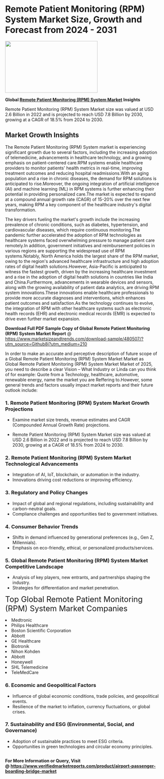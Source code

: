 <H1>Remote Patient Monitoring (RPM) System Market Size, Growth and Forecast from 2024 - 2031</H1><img class="aligncenter size-medium wp-image-584254" src="https://thirdeyenews.in/wp-content/uploads/2024/09/Global-Market-Research-300x168.jpeg" alt="" width="300" height="168" /><p><strong>Global&nbsp;<a href="https://www.marketsizeandtrends.com/download-sample/480507/?utm_source=Github8j?utm_medium=210">Remote Patient Monitoring (RPM) System Market</a> Insights</strong></p><p>Remote Patient Monitoring (RPM) System Market size was valued at USD 2.6 Billion in 2022 and is projected to reach USD 7.8 Billion by 2030, growing at a CAGR of 18.5% from 2024 to 2030.</p><p><h2>Market Growth Insights</h2> <p>The Remote Patient Monitoring (RPM) System market is experiencing significant growth due to several factors, including the increasing adoption of telemedicine, advancements in healthcare technology, and a growing emphasis on patient-centered care.RPM systems enable healthcare providers to monitor patients' health metrics in real-time, improving treatment outcomes and reducing hospital readmissions.With an aging population and a rise in chronic diseases, the demand for RPM solutions is anticipated to rise.Moreover, the ongoing integration of artificial intelligence (AI) and machine learning (ML) in RPM systems is further enhancing their potential in providing personalized care.The market is expected to expand at a compound annual growth rate (CAGR) of 15-20% over the next few years, making RPM a key component of the healthcare industry's digital transformation.</p> <p>The key drivers fueling the market's growth include the increasing prevalence of chronic conditions, such as diabetes, hypertension, and cardiovascular diseases, which require continuous monitoring.The pandemic further accelerated the adoption of RPM technologies as healthcare systems faced overwhelming pressure to manage patient care remotely.In addition, government initiatives and reimbursement policies in various regions are supporting the widespread use of RPM systems.Notably, North America holds the largest share of the RPM market, owing to the region's advanced healthcare infrastructure and high adoption rates of digital health solutions.However, Asia-Pacific is anticipated to witness the fastest growth, driven by the increasing healthcare investment and a rise in the adoption of digital health solutions in countries like India and China.Furthermore, advancements in wearable devices and sensors, along with the growing availability of patient data analytics, are driving RPM system innovations.These innovations enable healthcare professionals to provide more accurate diagnoses and interventions, which enhances patient outcomes and satisfaction.As the technology continues to evolve, the integration of RPM with other healthcare systems such as electronic health records (EHR) and electronic medical records (EMR) is expected to drive even further market expansion.<p><span class=""><strong>Download Full PDF Sample Copy of Global Remote Patient Monitoring (RPM) System Market Report</strong> @ <a href="https://www.marketsizeandtrends.com/download-sample/480507/?utm_source=Github8j?utm_medium=210" target="_blank">https://www.marketsizeandtrends.com/download-sample/480507/?utm_source=Github8j?utm_medium=210</a></span></p><p>In order to make an accurate and perceptive description of future scope of a Global&nbsp;Remote Patient Monitoring (RPM) System Market Market as Global&nbsp;Remote Patient Monitoring (RPM) System Market Market of 2025, you need to describe a clear Vision &ndash; What Industry or Linda can you think of for example: Quote from a Technology, healthcare, automotive, renewable energy, name the market you are Reffering to.However, some general trends and factors usually impact market reports and their future outlook include:</p><h3>1.&nbsp;<strong>Remote Patient Monitoring (RPM) System Market Growth Projections</strong></h3><ul><li>Examine market size trends, revenue estimates and CAGR (Compounded Annual Growth Rate) projections.</li><li><p>Remote Patient Monitoring (RPM) System Market size was valued at USD 2.6 Billion in 2022 and is projected to reach USD 7.8 Billion by 2030, growing at a CAGR of 18.5% from 2024 to 2030.</p></li></ul><h3>2.&nbsp;<strong>Remote Patient Monitoring (RPM) System Market Technological Advancements</strong></h3><ul><li>Integration of AI, IoT, blockchain, or automation in the industry.</li><li>Innovations driving cost reductions or improving efficiency.</li></ul><h3>3.&nbsp;<strong>Regulatory and Policy Changes</strong></h3><ul><li>Impact of global and regional regulations, including sustainability and carbon-neutral goals.</li><li>Compliance challenges and opportunities tied to government initiatives.</li></ul><h3>4.&nbsp;<strong>Consumer Behavior Trends</strong></h3><ul><li>Shifts in demand influenced by generational preferences (e.g., Gen Z, Millennials).</li><li>Emphasis on eco-friendly, ethical, or personalized products/services.</li></ul><h3>5.&nbsp;<strong>Global Remote Patient Monitoring (RPM) System Market Competitive Landscape</strong></h3><ul><li>Analysis of key players, new entrants, and partnerships shaping the industry.</li><li>Strategies for differentiation and market penetration.</li></ul><p data-pm-slice="1 1 []"><span style="color: inherit; font-family: inherit; font-size: 25px;">Top Global Remote Patient Monitoring (RPM) System Market Companies</span></p><div class="" data-test-id=""><p><li>Medtronic</li><li> Philips Healthcare</li><li> Boston Scientific Corporation</li><li> Abbott</li><li> GE Healthcare</li><li> Biotronik</li><li> Nihon Kohden</li><li> Abbott</li><li> Honeywell</li><li> SHL Telemedicine</li><li> TeleMedCare</li></p></div><h3>6.&nbsp;<strong>Economic and Geopolitical Factors</strong></h3><ul><li>Influence of global economic conditions, trade policies, and geopolitical events.</li><li>Resilience of the market to inflation, currency fluctuations, or global crises.</li></ul><h3>7.&nbsp;<strong>Sustainability and ESG (Environmental, Social, and Governance)</strong></h3><ul><li>Adoption of sustainable practices to meet ESG criteria.</li><li>Opportunities in green technologies and circular economy principles.</li></ul><h2><strong style="font-size: 14px;">For More Information or Query, Visit @&nbsp;</strong><a style="background-color: #ffffff; font-size: 14px;" href="https://www.marketsizeandtrends.com/report/remote-patient-monitoring-rpm-system-market/" target="_blank">https://www.verifiedmarketreports.com/product/airport-passenger-boarding-bridge-market</a></h2>